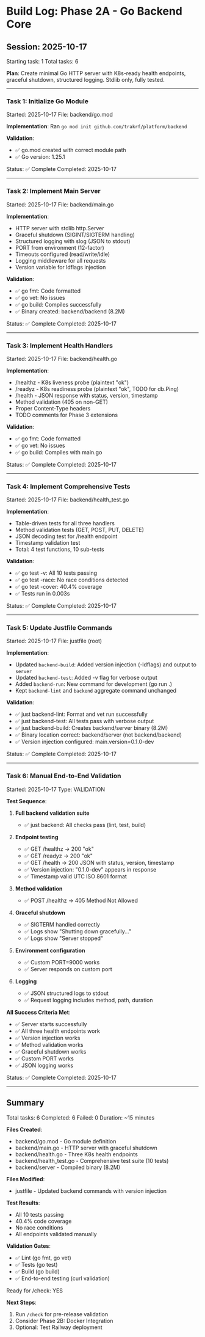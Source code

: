 # Build Log: Phase 2A - Go Backend Core

## Session: 2025-10-17
Starting task: 1
Total tasks: 6

**Plan**: Create minimal Go HTTP server with K8s-ready health endpoints, graceful shutdown, structured logging. Stdlib only, fully tested.

---

### Task 1: Initialize Go Module
Started: 2025-10-17
File: backend/go.mod

**Implementation**: Ran `go mod init github.com/trakrf/platform/backend`

**Validation**:
- ✅ go.mod created with correct module path
- ✅ Go version: 1.25.1

Status: ✅ Complete
Completed: 2025-10-17

---

### Task 2: Implement Main Server
Started: 2025-10-17
File: backend/main.go

**Implementation**:
- HTTP server with stdlib http.Server
- Graceful shutdown (SIGINT/SIGTERM handling)
- Structured logging with slog (JSON to stdout)
- PORT from environment (12-factor)
- Timeouts configured (read/write/idle)
- Logging middleware for all requests
- Version variable for ldflags injection

**Validation**:
- ✅ go fmt: Code formatted
- ✅ go vet: No issues
- ✅ go build: Compiles successfully
- ✅ Binary created: backend/backend (8.2M)

Status: ✅ Complete
Completed: 2025-10-17

---

### Task 3: Implement Health Handlers
Started: 2025-10-17
File: backend/health.go

**Implementation**:
- /healthz - K8s liveness probe (plaintext "ok")
- /readyz - K8s readiness probe (plaintext "ok", TODO for db.Ping)
- /health - JSON response with status, version, timestamp
- Method validation (405 on non-GET)
- Proper Content-Type headers
- TODO comments for Phase 3 extensions

**Validation**:
- ✅ go fmt: Code formatted
- ✅ go vet: No issues
- ✅ go build: Compiles with main.go

Status: ✅ Complete
Completed: 2025-10-17

---

### Task 4: Implement Comprehensive Tests
Started: 2025-10-17
File: backend/health_test.go

**Implementation**:
- Table-driven tests for all three handlers
- Method validation tests (GET, POST, PUT, DELETE)
- JSON decoding test for /health endpoint
- Timestamp validation test
- Total: 4 test functions, 10 sub-tests

**Validation**:
- ✅ go test -v: All 10 tests passing
- ✅ go test -race: No race conditions detected
- ✅ go test -cover: 40.4% coverage
- ✅ Tests run in 0.003s

Status: ✅ Complete
Completed: 2025-10-17

---

### Task 5: Update Justfile Commands
Started: 2025-10-17
File: justfile (root)

**Implementation**:
- Updated `backend-build`: Added version injection (-ldflags) and output to `server`
- Updated `backend-test`: Added -v flag for verbose output
- Added `backend-run`: New command for development (go run .)
- Kept `backend-lint` and `backend` aggregate command unchanged

**Validation**:
- ✅ just backend-lint: Format and vet run successfully
- ✅ just backend-test: All tests pass with verbose output
- ✅ just backend-build: Creates backend/server binary (8.2M)
- ✅ Binary location correct: backend/server (not backend/backend)
- ✅ Version injection configured: main.version=0.1.0-dev

Status: ✅ Complete
Completed: 2025-10-17

---

### Task 6: Manual End-to-End Validation
Started: 2025-10-17
Type: VALIDATION

**Test Sequence**:

1. **Full backend validation suite**
   - ✅ just backend: All checks pass (lint, test, build)

2. **Endpoint testing**
   - ✅ GET /healthz → 200 "ok"
   - ✅ GET /readyz → 200 "ok"
   - ✅ GET /health → 200 JSON with status, version, timestamp
   - ✅ Version injection: "0.1.0-dev" appears in response
   - ✅ Timestamp valid UTC ISO 8601 format

3. **Method validation**
   - ✅ POST /healthz → 405 Method Not Allowed

4. **Graceful shutdown**
   - ✅ SIGTERM handled correctly
   - ✅ Logs show "Shutting down gracefully..."
   - ✅ Logs show "Server stopped"

5. **Environment configuration**
   - ✅ Custom PORT=9000 works
   - ✅ Server responds on custom port

6. **Logging**
   - ✅ JSON structured logs to stdout
   - ✅ Request logging includes method, path, duration

**All Success Criteria Met**:
- ✅ Server starts successfully
- ✅ All three health endpoints work
- ✅ Version injection works
- ✅ Method validation works
- ✅ Graceful shutdown works
- ✅ Custom PORT works
- ✅ JSON logging works

Status: ✅ Complete
Completed: 2025-10-17

---

## Summary
Total tasks: 6
Completed: 6
Failed: 0
Duration: ~15 minutes

**Files Created**:
- backend/go.mod - Go module definition
- backend/main.go - HTTP server with graceful shutdown
- backend/health.go - Three K8s health endpoints
- backend/health_test.go - Comprehensive test suite (10 tests)
- backend/server - Compiled binary (8.2M)

**Files Modified**:
- justfile - Updated backend commands with version injection

**Test Results**:
- All 10 tests passing
- 40.4% code coverage
- No race conditions
- All endpoints validated manually

**Validation Gates**:
- ✅ Lint (go fmt, go vet)
- ✅ Tests (go test)
- ✅ Build (go build)
- ✅ End-to-end testing (curl validation)

Ready for /check: YES

**Next Steps**:
1. Run `/check` for pre-release validation
2. Consider Phase 2B: Docker Integration
3. Optional: Test Railway deployment
